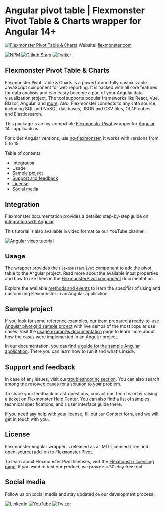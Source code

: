 # Angular pivot table | Flexmonster Pivot Table & Charts wrapper for Angular 14+
[![Flexmonster Pivot Table & Charts](https://cdn.flexmonster.com/readmes/angular_new.webp)](https://www.flexmonster.com?r=wrap_ang)
Website: [flexmonster.com](https://www.flexmonster.com?r=wrap_ang)

[![NPM](https://img.shields.io/npm/v/ngx-flexmonster)](https://www.npmjs.com/package/ngx-flexmonster)
[![Github Stars](https://img.shields.io/github/stars/flexmonster?style=social)](https://github.com/flexmonster) [![Twitter](https://img.shields.io/twitter/follow/Flexmonster?style=social)](https://twitter.com/Flexmonster)
 

## Flexmonster Pivot Table & Charts

Flexmonster Pivot Table & Charts is a powerful and fully customizable JavaScript component for web reporting. It is packed with all core features for data analysis and can easily become a part of your Angular data visualization project. The tool supports popular frameworks like React, Vue, Blazor, Angular, and [more](https://www.flexmonster.com/doc/available-tutorials-integration?r=wrap_ang). Also, Flexmonster connects to any data source, including SQL and NoSQL databases, JSON and CSV files, OLAP cubes, and Elasticsearch. 

This package is an Ivy-compatible [Flexmonster Pivot](https://www.flexmonster.com?r=wrap_ang) wrapper for [Angular](https://angular.io) 14+ applications.

For older Angular versions, use [ng-flexmonster](https://www.npmjs.com/package/ng-flexmonster). It works with versions from 5 to 15.

Table of contents:

* [Integration](#integration)
* [Usage](#usage)
* [Sample project](#sample-project)
* [Support and feedback](#support-and-feedback)
* [License](#license)
* [Social media](#social-media)

## Integration

Flexmonster documentation provides a detailed step-by-step guide on [іntegration with Angular](https://www.flexmonster.com/doc/integration-with-angular?r=wrap_ang). 

This tutorial is also available in video format on our YouTube channel:

[![Angular video tutorial](https://static.flexmonster.com/uploads/2023/09/07144220/Screenshot-2023-09-07-at-17.42.09.png)](https://www.youtube.com/watch?v=hbaVewUYZRE&list=PLh8M6vKONZ5WCQu0gUmlvvttH9xUpN-Cs&index=4)


## Usage

The wrapper provides  the `FlexmonsterPivot` component to add the pivot table to the Angular project. Read more about the available input properties and how to use them in the [FlexmonsterPivot component](https://www.flexmonster.com/doc/fm-pivot-directive-for-angular?r=wrap_ang) documentation.

Explore the available [methods and events](https://www.flexmonster.com/doc/using-methods-and-events-angular?r=wrap_ang) to learn the specifics of using and customizing Flexmonster in an Angular application.

## Sample project

If you look for some reference examples, our team prepared a ready-to-use [Angular pivot grid sample project](https://github.com/flexmonster/pivot-angular?r=wrap_ang) with live demos of the most popular use cases. Visit the [usage examples documentation](https://www.flexmonster.com/doc/usage-examples-angular?r=wrap_ang) page to learn more about how the cases were implemented in an Angular project.

In our documentation, you can find [a guide for the sample Angular application](https://www.flexmonster.com/doc/sample-angular-project?r=wrap_ang). There you can learn how to run it and what's inside.



## Support and feedback

In case of any issues, visit our [troubleshooting section](https://www.flexmonster.com/doc/typical-errors?r=wrap_ang). You can also search among the [resolved cases](https://www.flexmonster.com/technical-support?r=wrap_ang) for a solution to your problem.

To share your feedback or ask questions, contact our Tech team by raising a ticket on [Flexmonster Help Center](https://www.flexmonster.com/help-center?r=wrap_ang). You can also find a list of samples, technical specifications, and a user interface guide there.

If you need any help with your license, fill out our [Contact form](https://www.flexmonster.com/contact-our-team?r=wrap_ang), and we will get in touch with you.

## License

Flexmonster Angular wrapper is released as an MIT-licensed (free and open-source) add-on to Flexmonster Pivot.

To learn about Flexmonster Pivot licenses, visit the [Flexmonster licensing page](https://www.flexmonster.com/pivot-table-editions-and-pricing?r=wrap_ang). 
If you want to test our product, we provide a 30-day free trial.

## Social media

Follow us on social media and stay updated on our development process!

[![LinkedIn](https://img.shields.io/badge/LinkedIn-blue?style=for-the-badge&logo=linkedin&logoColor=white)](https://linkedin.com/company/flexmonster) [![YouTube](https://img.shields.io/badge/YouTube-red?style=for-the-badge&logo=youtube&logoColor=white)](https://youtube.com/user/FlexMonsterPivot) [![Twitter](https://img.shields.io/badge/Twitter-blue?style=for-the-badge&logo=twitter&logoColor=white)](https://twitter.com/flexmonster)
